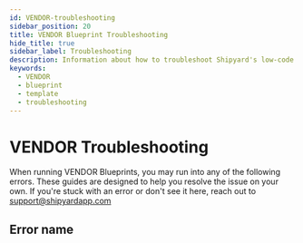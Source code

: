 ```yaml
---
id: VENDOR-troubleshooting
sidebar_position: 20
title: VENDOR Blueprint Troubleshooting
hide_title: true
sidebar_label: Troubleshooting
description: Information about how to troubleshoot Shipyard's low-code VENDOR templates.
keywords:
  - VENDOR
  - blueprint
  - template
  - troubleshooting
---
```


# VENDOR Troubleshooting

When running VENDOR Blueprints, you may run into any of the following errors. These guides are designed to help you resolve the issue on your own. If you're stuck with an error or don't see it here, reach out to [support@shipyardapp.com](mailto:support@shipyardapp.com)

## Error name